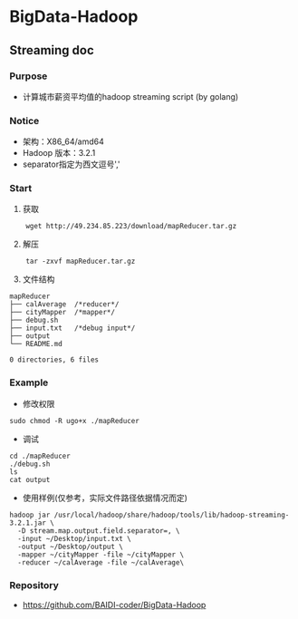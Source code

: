 # BigData-Hadoop
## Streaming doc
### Purpose
- 计算城市薪资平均值的hadoop streaming script (by golang)

### Notice
- 架构：X86_64/amd64
- Hadoop 版本：3.2.1
- separator指定为西文逗号','

### Start
1. 获取
``` shell
	wget http://49.234.85.223/download/mapReducer.tar.gz
```
2. 解压
``` shell
	tar -zxvf mapReducer.tar.gz
```
3. 文件结构
``` shell
mapReducer
├── calAverage	/*reducer*/
├── cityMapper	/*mapper*/
├── debug.sh
├── input.txt	/*debug input*/
├── output
└── README.md

0 directories, 6 files
```
### Example
- 修改权限
``` shell
sudo chmod -R ugo+x ./mapReducer
```
- 调试
``` shell
cd ./mapReducer
./debug.sh
ls
cat output
```
- 使用样例(仅参考，实际文件路径依据情况而定)
``` shell
hadoop jar /usr/local/hadoop/share/hadoop/tools/lib/hadoop-streaming-3.2.1.jar \
  -D stream.map.output.field.separator=, \
  -input ~/Desktop/input.txt \
  -output ~/Desktop/output \
  -mapper ~/cityMapper -file ~/cityMapper \
  -reducer ~/calAverage -file ~/calAverage\
```
### Repository
- https://github.com/BAIDI-coder/BigData-Hadoop
